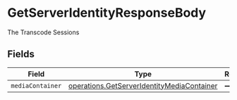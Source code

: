 # GetServerIdentityResponseBody

The Transcode Sessions


## Fields

| Field                                                                                                    | Type                                                                                                     | Required                                                                                                 | Description                                                                                              |
| -------------------------------------------------------------------------------------------------------- | -------------------------------------------------------------------------------------------------------- | -------------------------------------------------------------------------------------------------------- | -------------------------------------------------------------------------------------------------------- |
| `mediaContainer`                                                                                         | [operations.GetServerIdentityMediaContainer](../../models/operations/getserveridentitymediacontainer.md) | :heavy_minus_sign:                                                                                       | N/A                                                                                                      |